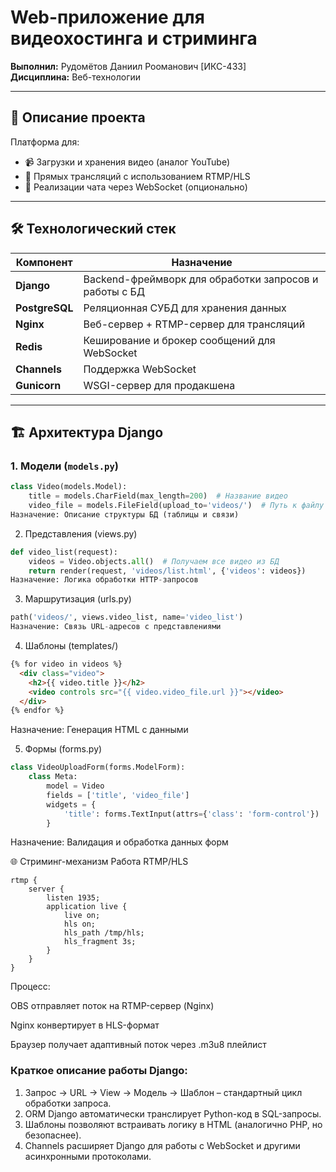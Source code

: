 # Web-приложение для видеохостинга и стриминга

**Выполнил:** Рудомётов Даниил Рооманович [ИКС-433]  
**Дисциплина:** Веб-технологии  

---

## 📌 Описание проекта
Платформа для:
- 📹 Загрузки и хранения видео (аналог YouTube)
- 🔴 Прямых трансляций с использованием RTMP/HLS
- 💬 Реализации чата через WebSocket (опционально)

---

## 🛠 Технологический стек
| Компонент       | Назначение                                                                 |
|-----------------|---------------------------------------------------------------------------|
| **Django**      | Backend-фреймворк для обработки запросов и работы с БД                    |
| **PostgreSQL**  | Реляционная СУБД для хранения данных                                      |
| **Nginx**       | Веб-сервер + RTMP-сервер для трансляций                                   |
| **Redis**       | Кеширование и брокер сообщений для WebSocket                              |
| **Channels**    | Поддержка WebSocket                                                       |
| **Gunicorn**    | WSGI-сервер для продакшена                                               |

---

## 🏗 Архитектура Django

### 1. Модели (`models.py`)
```python
class Video(models.Model):
    title = models.CharField(max_length=200)  # Название видео
    video_file = models.FileField(upload_to='videos/')  # Путь к файлу
Назначение: Описание структуры БД (таблицы и связи)
```
2. Представления (views.py)
```python
def video_list(request):
    videos = Video.objects.all()  # Получаем все видео из БД
    return render(request, 'videos/list.html', {'videos': videos})
Назначение: Логика обработки HTTP-запросов
```
3. Маршрутизация (urls.py)
```python
path('videos/', views.video_list, name='video_list')
Назначение: Связь URL-адресов с представлениями
```
4. Шаблоны (templates/)
```html
{% for video in videos %}
  <div class="video">
    <h2>{{ video.title }}</h2>
    <video controls src="{{ video.video_file.url }}"></video>
  </div>
{% endfor %}
```
Назначение: Генерация HTML с данными

5. Формы (forms.py)
```python
class VideoUploadForm(forms.ModelForm):
    class Meta:
        model = Video
        fields = ['title', 'video_file']
        widgets = {
            'title': forms.TextInput(attrs={'class': 'form-control'})
        }
```
Назначение: Валидация и обработка данных форм

🌐 Стриминг-механизм
Работа RTMP/HLS
```nginx
rtmp {
    server {
        listen 1935;
        application live {
            live on;
            hls on;
            hls_path /tmp/hls;
            hls_fragment 3s;
        }
    }
}
```
Процесс:

OBS отправляет поток на RTMP-сервер (Nginx)

Nginx конвертирует в HLS-формат

Браузер получает адаптивный поток через .m3u8 плейлист
### Краткое описание работы Django:
1. Запрос → URL → View → Модель → Шаблон – стандартный цикл обработки запроса.
2. ORM Django автоматически транслирует Python-код в SQL-запросы.
3. Шаблоны позволяют встраивать логику в HTML (аналогично PHP, но безопаснее).
4. Channels расширяет Django для работы с WebSocket и другими асинхронными протоколами.

